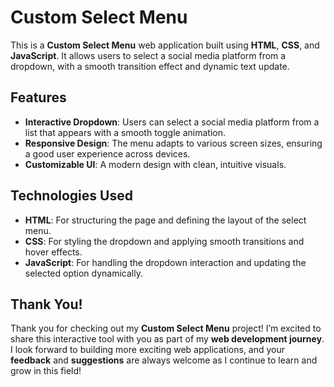 # Custom Select Menu

This is a **Custom Select Menu** web application built using **HTML**, **CSS**, and **JavaScript**. It allows users to select a social media platform from a dropdown, with a smooth transition effect and dynamic text update.

## Features
- **Interactive Dropdown**: Users can select a social media platform from a list that appears with a smooth toggle animation.
- **Responsive Design**: The menu adapts to various screen sizes, ensuring a good user experience across devices.
- **Customizable UI**: A modern design with clean, intuitive visuals.

## Technologies Used
- **HTML**: For structuring the page and defining the layout of the select menu.
- **CSS**: For styling the dropdown and applying smooth transitions and hover effects.
- **JavaScript**: For handling the dropdown interaction and updating the selected option dynamically.

## Thank You!
Thank you for checking out my **Custom Select Menu** project! I’m excited to share this interactive tool with you as part of my **web development journey**. I look forward to building more exciting web applications, and your **feedback** and **suggestions** are always welcome as I continue to learn and grow in this field!
